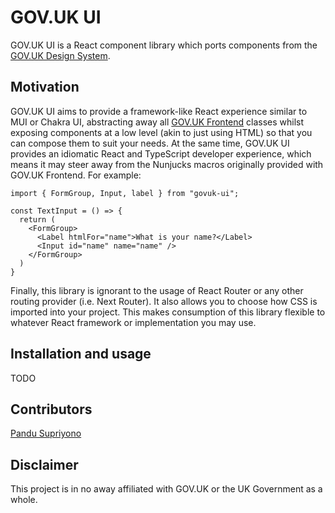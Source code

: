 # GOV.UK UI

GOV.UK UI is a React component library which ports components from the [GOV.UK
Design System](https://design-system.service.gov.uk/). 

## Motivation

GOV.UK UI aims to provide a framework-like React experience similar to MUI or
Chakra UI, abstracting away all [GOV.UK
Frontend](https://github.com/alphagov/govuk-frontend) classes whilst exposing
components at a low level (akin to just using HTML) so that you can compose
them to suit your needs. At the same time, GOV.UK UI provides an idiomatic
React and TypeScript developer experience, which means it may steer away from
the Nunjucks macros originally provided with GOV.UK Frontend. For example:

```tsx
import { FormGroup, Input, label } from "govuk-ui";

const TextInput = () => {
  return (
    <FormGroup>
      <Label htmlFor="name">What is your name?</Label>
      <Input id="name" name="name" />
    </FormGroup>
  )
}

```

Finally, this library is ignorant to the usage of React Router or any other
routing provider (i.e. Next Router). It also allows you to choose how CSS is
imported into your project. This makes consumption of this library flexible to
whatever React framework or implementation you may use.

## Installation and usage

TODO

## Contributors

[Pandu Supriyono](https://github.com/pandu-supriyono)

## Disclaimer

This project is in no away affiliated with GOV.UK or the UK Government as a whole.
